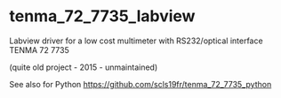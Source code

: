 # tenma_72_7735_labview

Labview driver for a low cost multimeter with RS232/optical interface TENMA 72 7735

(quite old project - 2015 - unmaintained)

See also for Python https://github.com/scls19fr/tenma_72_7735_python
